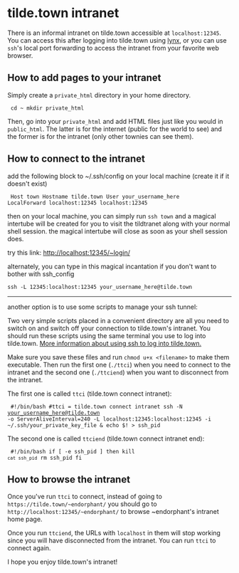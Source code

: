 # tilde.town intranet

There is an informal intranet on tilde.town accessible at 
`localhost:12345`. You can access this after logging into tilde.town 
using [lynx](https://linux.die.net/man/1/lynx), or you can use `ssh`'s 
local port forwarding to access the intranet from your favorite web 
browser.

## How to add pages to your intranet

Simply create a `private_html` directory in your home directory.

<code><pre>
cd ~
mkdir private_html
</pre></code>

Then, go into your `private_html` and add HTML files just like you would 
in `public_html`. The latter is for the internet (public for the world 
to see) and the former is for the intranet (only other townies can see 
them).

## How to connect to the intranet


add the following block to ~/.ssh/config on your local machine (create it if it doesn't exist)

<code><pre>
Host town
Hostname tilde.town
User your_username_here
LocalForward localhost:12345 localhost:12345
</pre></code>

then on your local machine, you can simply run `ssh town` and a magical intertube will be created
for you to visit the tildtranet along with your normal shell session.
the magical intertube will close as soon as your shell session does.

try this link: [http://localhost:12345/~login/](http://localhost:12345/~login/)

alternately, you can type in this magical incantation if you don't want to bother with ssh_config

`ssh -L 12345:localhost:12345 your_username_here@tilde.town`

---

another option is to use some scripts to manage your ssh tunnel:

Two very simple scripts placed in a convenient directory are all you 
need to switch on and switch off your connection to tilde.town's 
intranet. You should run these scripts using the same terminal you use 
to log into tilde.town. [More information about using ssh to log into 
tilde.town.](https://tilde.town/wiki/ssh.html)

Make sure you save these files and run `chmod u+x <filename>` to make 
them executable. Then run the first one (`./ttci`) when you need 
to connect to the intranet and the second one (`./ttciend`) when you 
want to disconnect from the intranet.


The first one is called `ttci` (tilde.town connect intranet):

<code><pre>
\#!/bin/bash
\#ttci = tilde.town connect intranet
ssh -N your_username_here@tilde.town -o ServerAliveInterval=240 -L localhost:12345:localhost:12345 -i 
~/.ssh/your_private_key_file &
echo $! > ssh_pid
</code></pre>

The second one is called `ttciend` (tilde.town connect intranet end):

<code><pre>
\#!/bin/bash
if [ -e ssh_pid ] 
then
  kill `cat ssh_pid`
  rm ssh_pid
fi
</code></pre>

## How to browse the intranet

Once you've run `ttci` to connect, instead of going to 
`https://tilde.town/~endorphant/` you should go to 
`http://localhost:12345/~endorphant/` to browse ~endorphant's 
intranet home page.

Once you run `ttciend`, the URLs with `localhost` in 
them will stop working since you will have disconnected from the 
intranet. You can run `ttci` to connect again.

I hope you enjoy tilde.town's intranet!

